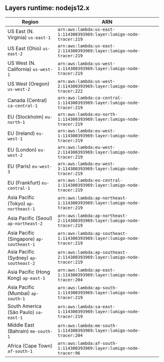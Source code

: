 Layers runtime: nodejs12.x
----
| Region | ARN |
| --- | --- |
|US East (N. Virginia)  `us-east-1`|`arn:aws:lambda:us-east-1:114300393969:layer:lumigo-node-tracer:219`|
|US East (Ohio)  `us-east-2`|`arn:aws:lambda:us-east-2:114300393969:layer:lumigo-node-tracer:219`|
|US West (N. California)  `us-west-1`|`arn:aws:lambda:us-west-1:114300393969:layer:lumigo-node-tracer:219`|
|US West (Oregon)  `us-west-2`|`arn:aws:lambda:us-west-2:114300393969:layer:lumigo-node-tracer:222`|
|Canada (Central)  `ca-central-1`|`arn:aws:lambda:ca-central-1:114300393969:layer:lumigo-node-tracer:219`|
|EU (Stockholm)  `eu-north-1`|`arn:aws:lambda:eu-north-1:114300393969:layer:lumigo-node-tracer:219`|
|EU (Ireland)  `eu-west-1`|`arn:aws:lambda:eu-west-1:114300393969:layer:lumigo-node-tracer:219`|
|EU (London)  `eu-west-2`|`arn:aws:lambda:eu-west-2:114300393969:layer:lumigo-node-tracer:219`|
|EU (Paris)  `eu-west-3`|`arn:aws:lambda:eu-west-3:114300393969:layer:lumigo-node-tracer:219`|
|EU (Frankfurt)  `eu-central-1`|`arn:aws:lambda:eu-central-1:114300393969:layer:lumigo-node-tracer:219`|
|Asia Pacific (Tokyo)  `ap-northeast-1`|`arn:aws:lambda:ap-northeast-1:114300393969:layer:lumigo-node-tracer:219`|
|Asia Pacific (Seoul)  `ap-northeast-2`|`arn:aws:lambda:ap-northeast-2:114300393969:layer:lumigo-node-tracer:219`|
|Asia Pacific (Singapore)  `ap-southeast-1`|`arn:aws:lambda:ap-southeast-1:114300393969:layer:lumigo-node-tracer:219`|
|Asia Pacific (Sydney)  `ap-southeast-2`|`arn:aws:lambda:ap-southeast-2:114300393969:layer:lumigo-node-tracer:219`|
|Asia Pacific (Hong Kong)  `ap-east-1`|`arn:aws:lambda:ap-east-1:114300393969:layer:lumigo-node-tracer:204`|
|Asia Pacific (Mumbai)  `ap-south-1`|`arn:aws:lambda:ap-south-1:114300393969:layer:lumigo-node-tracer:219`|
|South America (São Paulo)  `sa-east-1`|`arn:aws:lambda:sa-east-1:114300393969:layer:lumigo-node-tracer:219`|
|Middle East (Bahrain)  `me-south-1`|`arn:aws:lambda:me-south-1:114300393969:layer:lumigo-node-tracer:204`|
|Africa (Cape Town)  `af-south-1`|`arn:aws:lambda:af-south-1:114300393969:layer:lumigo-node-tracer:96`|
